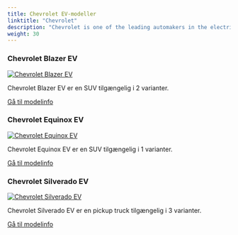 ```yaml
---
title: Chevrolet EV-modeller
linktitle: "Chevrolet"
description: "Chevrolet is one of the leading automakers in the electric vehicle (EV) market, with a vision to create a world with zero crashes, zero emissions, and zero congestion. The company is committed to providing EVs for everyone, from compact cars to full-size trucks, with a range of models that suit different needs and preferences."
weight: 30
---
```

<!-- markdownlint-disable MD033 -->
<!-- markdownlint-disable MD010 -->


<div class="container p-3 mb-4 bg-body-tertiary rounded border">
<h3> Chevrolet Blazer EV</h3>
	<div class="row">
		<div class="col col-12 col-md-6">
			<a href="blazer_ev"><img src="https://media.evkx.net/multimedia/models/chevrolet/blazer_ev/blazer_ev_ss/main_1_st.jpg" class="img-fluid" alt="Chevrolet Blazer EV" ></a>
		</div>
		<div class="col col-12 col-md-6">
<p>
Chevrolet Blazer EV er en SUV tilgængelig i 2 varianter.
</p>
	<a href="blazer_ev/" class="btn btn-outline-primary" role="button">Gå til modelinfo</a>
		</div>
	</div>
</div>
<div class="container p-3 mb-4 bg-body-tertiary rounded border">
<h3> Chevrolet Equinox EV</h3>
	<div class="row">
		<div class="col col-12 col-md-6">
			<a href="equinox_ev"><img src="https://media.evkx.net/multimedia/models/chevrolet/equinox_ev/equinox_ev_fwd/main_1_st.jpg" class="img-fluid" alt="Chevrolet Equinox EV" ></a>
		</div>
		<div class="col col-12 col-md-6">
<p>
Chevrolet Equinox EV er en SUV tilgængelig i 1 varianter.
</p>
	<a href="equinox_ev/" class="btn btn-outline-primary" role="button">Gå til modelinfo</a>
		</div>
	</div>
</div>
<div class="container p-3 mb-4 bg-body-tertiary rounded border">
<h3> Chevrolet Silverado EV</h3>
	<div class="row">
		<div class="col col-12 col-md-6">
			<a href="silverado_ev"><img src="https://media.evkx.net/multimedia/models/chevrolet/silverado_ev/silverado_ev_4wt/main_1_st.jpg" class="img-fluid" alt="Chevrolet Silverado EV" ></a>
		</div>
		<div class="col col-12 col-md-6">
<p>
Chevrolet Silverado EV er en pickup truck tilgængelig i 3 varianter.
</p>
	<a href="silverado_ev/" class="btn btn-outline-primary" role="button">Gå til modelinfo</a>
		</div>
	</div>
</div>
